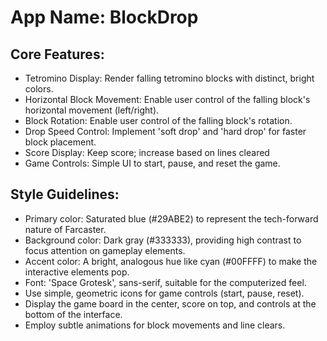 # **App Name**: BlockDrop

## Core Features:

- Tetromino Display: Render falling tetromino blocks with distinct, bright colors.
- Horizontal Block Movement: Enable user control of the falling block's horizontal movement (left/right).
- Block Rotation: Enable user control of the falling block's rotation.
- Drop Speed Control: Implement 'soft drop' and 'hard drop' for faster block placement.
- Score Display: Keep score; increase based on lines cleared
- Game Controls: Simple UI to start, pause, and reset the game.

## Style Guidelines:

- Primary color: Saturated blue (#29ABE2) to represent the tech-forward nature of Farcaster.
- Background color: Dark gray (#333333), providing high contrast to focus attention on gameplay elements.
- Accent color: A bright, analogous hue like cyan (#00FFFF) to make the interactive elements pop.
- Font: 'Space Grotesk', sans-serif, suitable for the computerized feel.
- Use simple, geometric icons for game controls (start, pause, reset).
- Display the game board in the center, score on top, and controls at the bottom of the interface.
- Employ subtle animations for block movements and line clears.